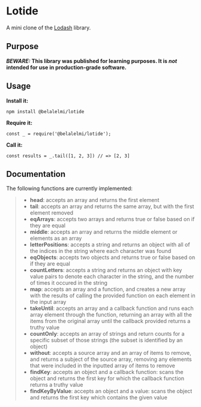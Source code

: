 # Lotide

A mini clone of the [Lodash](https://lodash.com) library.

## Purpose

**_BEWARE:_ This library was published for learning purposes. It is _not_ intended for use in production-grade software.**

## Usage

**Install it:**

`npm install @belalelmi/lotide`

**Require it:**

`const _ = require('@belalelmi/lotide');`

**Call it:**

`const results = _.tail([1, 2, 3]) // => [2, 3]`

## Documentation

The following functions are currently implemented:

> - **head**: accepts an array and returns the first element
> - **tail**: accepts an array and returns the same array, but with the first element removed
> - **eqArrays**: accepts two arrays and returns true or false based on if they are equal
> - **middle**: accepts an array and returns the middle element or elements as an array
> - **letterPositions**: accepts a string and returns an object with all of the indices in the string where each character was found
> - **eqObjects**: accepts two objects and returns true or false based on if they are equal
> - **countLetters**: accepts a string and returns an object with key value pairs to denote each character in the string, and the number of times it occured in the string
> - **map**: accepts an array and a function, and creates a new array with the results of calling the provided function on each element in the input array
> - **takeUntil**: accepts an array and a callback function and runs each array element through the function, returning an array with all the items from the original array until the callback provided returns a truthy value
> - **countOnly**: accepts an array of strings and return counts for a specific subset of those strings (the subset is identified by an object)
> - **without**: accepts a source array and an array of items to remove, and returns a subject of the source array, removing any elements that were included in the inputted array of items to remove
> - **findKey**: accepts an object and a callback function: scans the object and returns the first key for which the callback function returns a truthy value
> - **findKeyByValue**: accepts an object and a value: scans the object and returns the first key which contains the given value
